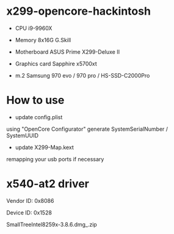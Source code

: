 # x299-opencore-hackintosh

- CPU                 i9-9960X

- Memory              8x16G  G.Skill

- Motherboard         ASUS Prime X299-Deluxe II

- Graphics card       Sapphire x5700xt

- m.2                 Samsung 970 evo / 970 pro / HS-SSD-C2000Pro

# How to use

- update config.plist

using "OpenCore Configurator" generate SystemSerialNumber / SystemUUID

- update X299-Map.kext

remapping your usb ports if necessary

# x540-at2 driver

Vendor ID: 0x8086

Device ID: 0x1528

SmallTreeIntel8259x-3.8.6.dmg_.zip


